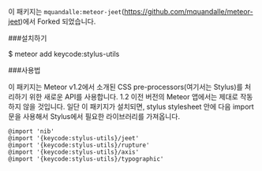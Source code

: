 이 패키지는 `mquandalle:meteor-jeet`(https://github.com/mquandalle/meteor-jeet)에서 Forked 되었습니다.

###설치하기

$ meteor add keycode:stylus-utils

###사용법

이 패키지는 Meteor v1.2에서 소개된 CSS pre-processors(여기서는 Stylus)를 처리하기 위한 새로운 API를 사용합니다.
1.2 이전 버전의 Meteor 앱에서는 제대로 작동하지 않을 것입니다. 
일단 이 패키지가 설치되면, stylus stylesheet 안에 다음 import문을 사용해서 Stylus에서 필요한 라이브러리를 가져옵니다.

```
@import 'nib'
@import '{keycode:stylus-utils}/jeet'
@import '{keycode:stylus-utils}/rupture'
@import '{keycode:stylus-utils}/axis'
@import '{keycode:stylus-utils}/typographic'
```